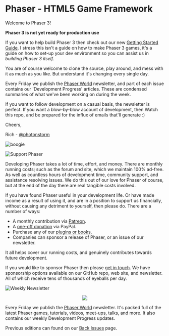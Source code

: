 # Phaser - HTML5 Game Framework

Welcome to Phaser 3!

**Phaser 3 is not yet ready for production use**

If you want to help build Phaser 3 then check out our new [Getting Started Guide](dev-guide/README.md). I stress this isn't a guide on how to make Phaser 3 games, it's a guide on how to set-up your dev environment so you can assist us in _building Phaser 3 itself_.

You are of course welcome to clone the source, play around, and mess with it as much as you like. But understand it's changing every single day.

Every Friday we publish the [Phaser World](http://phaser.io/community/newsletter) newsletter, and part of each issue contains our 'Development Progress' articles. These are condensed summaries of what we've been working on during the week.

If you want to follow development on a casual basis, the newsletter is perfect. If you want a blow-by-blow account of development, then Watch this repo, and be prepared for the influx of emails that'll generate :)

Cheers,

Rich - [@photonstorm](https://twitter.com/photonstorm)

![boogie](http://www.phaser.io/images/spacedancer.gif)

<a name="support"></a>
![Support Phaser](http://phaser.io/images/github/div-support-phaser.png "Support Phaser")

Developing Phaser takes a lot of time, effort, and money. There are monthly running costs; such as the forum and site, which we maintain 100% ad-free. As well as countless hours of development time, community support, and assistance resolving issues. We do this out of our love for Phaser of course, but at the end of the day there are real tangible costs involved.

If you have found Phaser useful in your development life. Or have made income as a result of using it, and are in a position to support us financially, without causing any detriment to yourself, then please do. There are a number of ways:

* A monthly contribution via [Patreon](https://www.patreon.com/photonstorm). 
* A [one-off donation](http://phaser.io/community/donate) via PayPal.
* Purchase any of our [plugins or books](http://phaser.io/shop).
* Companies can sponsor a release of Phaser, or an issue of our newsletter.
 
It all helps cover our running costs, and genuinely contributes towards future development.

If you would like to sponsor Phaser then please [get in touch](mailto:support@phaser.io). We have sponsorship options available on our GitHub repo, web site, and newsletter. All of which receive tens of thousands of eyeballs per day.

![Weekly Newsletter](http://phaser.io/images/github/div-newsletter.png "Weekly Newsletter")
<a name="newsletter"></a>

<div align="center"><img src="http://phaser.io/images/github/phaser-world.png"></div>

Every Friday we publish the [Phaser World](http://phaser.io/community/newsletter) newsletter. It's packed full of the latest Phaser games, tutorials, videos, meet-ups, talks, and more. It also contains our weekly Development Progress updates.

Previous editions can found on our [Back Issues](http://phaser.io/community/backissues) page.
